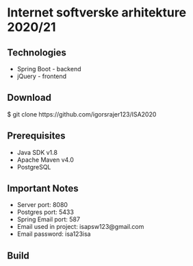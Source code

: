 <h1> Internet softverske arhitekture 2020/21 </h1>

<h2>Technologies</h2>
<ul>
  <li>Spring Boot - backend</li>
  <li>jQuery - frontend</li>
</ul>

<h2>Download</h2>
$ git clone https://github.com/igorsrajer123/ISA2020

<h2>Prerequisites</h2>
<ul>
  <li>Java SDK v1.8</li>
  <li>Apache Maven v4.0</li>
  <li>PostgreSQL</li>
</ul>

<h2>Important Notes</h2>
<ul>
  <li>Server port: 8080</li>
  <li>Postgres port: 5433</li>
  <li>Spring Email port: 587</li>
  <li>Email used in project: isapsw123@gmail.com</li>
  <li>Email password: isa123isa</li>
</ul>

<h2>Build</h2>

